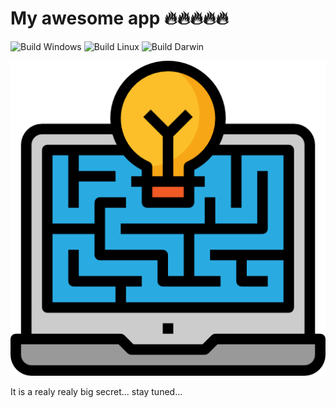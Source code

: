 # My awesome app 🔥🔥🔥🔥🔥



![Build Windows](https://github.com/paolaguarasci/myAwesomeApp/workflows/Build%20Windows/badge.svg)
![Build Linux](https://github.com/paolaguarasci/myAwesomeApp/workflows/Build%20Linux/badge.svg)
![Build Darwin](https://github.com/paolaguarasci/myAwesomeApp/workflows/Build%20Darwin/badge.svg)

![](assets/icons/png/web-development.png)

It is a realy realy big secret... stay tuned...
